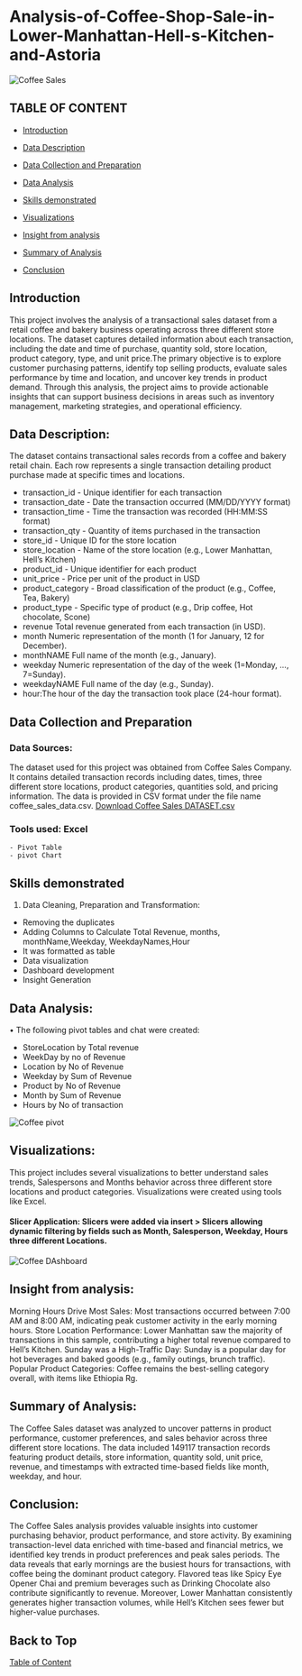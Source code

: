 # Analysis-of-Coffee-Shop-Sale-in-Lower-Manhattan-Hell-s-Kitchen-and-Astoria

![Coffee Sales](CoffeeSale.jpeg)

## TABLE OF CONTENT

- [Introduction](#Introduction)

- [Data Description](#Data-Description)

- [Data Collection and Preparation ](#Data-Collection-and-Preparation)

- [Data Analysis](#Data-Analysis)

- [Skills demonstrated](#Skills-demonstrated)

- [Visualizations](#Visualizations)

- [Insight from analysis](#Insight-from-analysis)

- [Summary of Analysis](#Summary-of-Analysis)

- [Conclusion](#Conclusion)

## Introduction 
This project involves the analysis of a transactional sales dataset from a retail coffee and bakery business operating across three different store locations. The dataset captures detailed information about each transaction, including the date and time of purchase, quantity sold, store location, product category, type, and unit price.The primary objective is to explore customer purchasing patterns, identify top selling products, evaluate sales performance by time and location, and uncover key trends in product demand. Through this analysis, the project aims to provide actionable insights that can support business decisions in areas such as inventory management, marketing strategies, and operational efficiency.
## Data Description: 
The dataset contains transactional sales records from a coffee and bakery retail chain. Each row represents a single transaction detailing product purchase made at specific times and locations.
 - transaction_id -	Unique identifier for each transaction
 - transaction_date -	Date the transaction occurred (MM/DD/YYYY format)
 - transaction_time -	Time the transaction was recorded (HH:MM:SS format)
 - transaction_qty -	Quantity of items purchased in the transaction
 - store_id -	Unique ID for the store location
 - store_location -	Name of the store location (e.g., Lower Manhattan, Hell’s Kitchen)
 - product_id -	Unique identifier for each product
 - unit_price -	Price per unit of the product in USD
 - product_category -	Broad classification of the product (e.g., Coffee, Tea, Bakery)
 - product_type -	Specific type of product (e.g., Drip coffee, Hot chocolate, Scone)
 - revenue	Total revenue generated from each transaction (in USD).
 - month	Numeric representation of the month (1 for January, 12 for December).
 - monthNAME	Full name of the month (e.g., January).
 - weekday	Numeric representation of the day of the week (1=Monday, ..., 7=Sunday).
 - weekdayNAME	Full name of the day (e.g., Sunday).
 - hour:The hour of the day the transaction took place (24-hour format).

## Data Collection and Preparation 
### Data Sources: 
The dataset used for this project was obtained from Coffee Sales Company. It contains detailed transaction records including dates, times, three different store locations, product categories, quantities sold, and pricing information. The data is provided in CSV format under the file name coffee_sales_data.csv. [Download Coffee Sales DATASET.csv](coffeSAle_raw.xlsx)

### Tools used: Excel
    - Pivot Table
    - pivot Chart

## Skills demonstrated
1. Data Cleaning, Preparation  and Transformation:
- Removing the duplicates
- Adding Columns to Calculate Total Revenue, months, monthName,Weekday, 
      WeekdayNames,Hour
- It was formatted as table
- Data visualization 
- Dashboard development 
- Insight Generation 

## Data Analysis:
•	The following pivot tables and chat were created:
 - StoreLocation by Total revenue
 - WeekDay by no of  Revenue
 - Location by No of Revenue
 - Weekday by Sum of Revenue
 - Product by No of Revenue 
 - Month  by Sum of Revenue
 - Hours by No of transaction

![Coffee pivot]( PivotTable_coffee.PNG)


## Visualizations: 
This project includes several visualizations to better understand sales trends, Salespersons and Months  behavior across three different store locations and product categories. Visualizations were created using tools like Excel.
#### Slicer Application: Slicers were added via insert > Slicers allowing dynamic filtering by fields such as Month, Salesperson, Weekday, Hours three different Locations.
![Coffee DAshboard](coffee_sales_Dashboard.PNG)

## Insight from analysis:
Morning Hours Drive Most Sales: Most transactions occurred between 7:00 AM and 8:00 AM, indicating peak customer activity in the early morning hours.
Store Location Performance: Lower Manhattan saw the majority of transactions in this sample, contributing a higher total revenue compared to Hell’s Kitchen.
Sunday was a High-Traffic Day: Sunday is a popular day for hot beverages and baked goods (e.g., family outings, brunch traffic).
Popular Product Categories: Coffee remains the best-selling category overall, with items like Ethiopia Rg.

## Summary of Analysis:
The Coffee Sales dataset was analyzed to uncover patterns in product performance, customer preferences, and sales behavior across three different  store locations. The data included 149117 transaction records featuring product details, store information, quantity sold, unit price, revenue, and timestamps with extracted time-based fields like month, weekday, and hour.

## Conclusion:
The Coffee Sales analysis provides valuable insights into customer purchasing behavior, product performance, and store activity. By examining transaction-level data enriched with time-based and financial metrics, we identified key trends in product preferences and peak sales periods.
The data reveals that early mornings are the busiest hours for transactions, with coffee being the dominant product category. Flavored teas like Spicy Eye Opener Chai and premium beverages such as Drinking Chocolate also contribute significantly to revenue. Moreover, Lower Manhattan consistently generates higher transaction volumes, while Hell’s Kitchen sees fewer but higher-value purchases.




## Back to Top
[Table of Content](#Table-of-Content)
